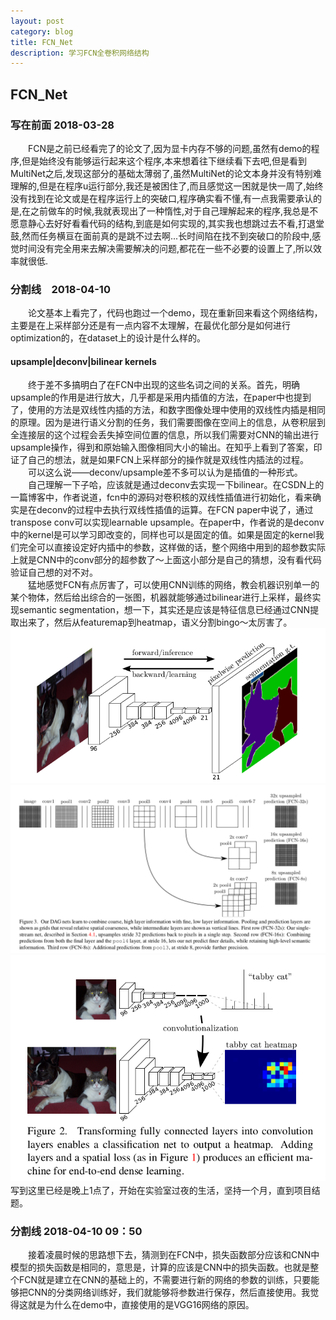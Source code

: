 ```yaml
---
layout: post
category: blog
title: FCN_Net
description: 学习FCN全卷积网络结构
---
```


## FCN_Net
### 写在前面 2018-03-28
　　FCN是之前已经看完了的论文了,因为显卡内存不够的问题,虽然有demo的程序,但是始终没有能够运行起来这个程序,本来想着往下继续看下去吧,但是看到MultiNet之后,发现这部分的基础太薄弱了,虽然MultiNet的论文本身并没有特别难理解的,但是在程序u运行部分,我还是被困住了,而且感觉这一困就是快一周了,始终没有找到在论文或是在程序运行上的突破口,程序确实看不懂,有一点我需要承认的是,在之前做车的时候,我就表现出了一种惰性,对于自己理解起来的程序,我总是不愿意静心去好好看看代码的结构,到底是如何实现的,其实我也想跳过去不看,打退堂鼓,然而任务横亘在面前真的是跳不过去啊...长时间陷在找不到突破口的阶段中,感觉时间没有完全用来去解决需要解决的问题,都花在一些不必要的设置上了,所以效率就很低.<br>
### 分割线　2018-04-10
　　论文基本上看完了，代码也跑过一个demo，现在重新回来看这个网络结构，主要是在上采样部分还是有一点内容不太理解，在最优化部分是如何进行optimization的，在dataset上的设计是什么样的。<br>
#### upsample|deconv|bilinear kernels
　　终于差不多搞明白了在FCN中出现的这些名词之间的关系。首先，明确upsample的作用是进行放大，几乎都是采用内插值的方法，在paper中也提到了，使用的方法是双线性内插的方法，和数字图像处理中使用的双线性内插是相同的原理。因为是进行语义分割的任务，我们需要图像在空间上的信息，从卷积层到全连接层的这个过程会丢失掉空间位置的信息，所以我们需要对CNN的输出进行upsample操作，得到和原始输入图像相同大小的输出。在知乎上看到了答案，印证了自己的想法，就是如果FCN上采样部分的操作就是双线性内插法的过程。<br>
　　可以这么说——deconv/upsample差不多可以认为是插值的一种形式。<br>
　　自己理解一下子哈，应该就是通过deconv去实现一下bilinear。在CSDN上的一篇博客中，作者说道，fcn中的源码对卷积核的双线性插值进行初始化，看来确实是在deconv的过程中去执行双线性插值的运算。在FCN paper中说了，通过transpose conv可以实现learnable upsample。在paper中，作者说的是deconv中的kernel是可以学习即改变的，同样也可以是固定的值。如果是固定的kernel我们完全可以直接设定好内插中的参数，这样做的话，整个网络中用到的超参数实际上就是CNN中的conv部分的超参数了～上面这小部分是自己的猜想，没有看代码验证自己想的对不对。<br>
　　猛地感觉FCN有点厉害了，可以使用CNN训练的网络，教会机器识别单一的某个物体，然后给出综合的一张图，机器就能够通过bilinear进行上采样，最终实现semantic segmentation，想一下，其实还是应该是特征信息已经通过CNN提取出来了，然后从featuremap到heatmap，语义分割bingo～太厉害了。<br>
![](/downloads/brief_FCN.png)
![](/downloads/FCN_architecture.png)
![](/downloads/FCN_heatmap.png)
　　写到这里已经是晚上1点了，开始在实验室过夜的生活，坚持一个月，直到项目结题。
### 分割线 2018-04-10 09：50
　　接着凌晨时候的思路想下去，猜测到在FCN中，损失函数部分应该和CNN中模型的损失函数是相同的，意思是，计算的应该是CNN中的损失函数。也就是整个FCN就是建立在CNN的基础上的，不需要进行新的网络的参数的训练，只要能够把CNN的分类网络训练好，我们就能够将参数进行保存，然后直接使用。我觉得这就是为什么在demo中，直接使用的是VGG16网络的原因。
